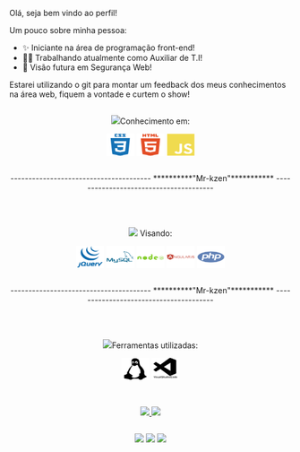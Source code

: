 <!--
  windows + ponto -> Mostra todos os emojes!
-->

Olá, seja bem vindo ao perfil!

Um pouco sobre minha pessoa:

  - ✨ Iniciante na área de programação front-end!
  - 🐱‍👤 Trabalhando atualmente como Auxiliar de T.I!
  - 🤞  Visão futura em Segurança Web!

Estarei utilizando o git para montar um feedback dos meus conhecimentos na área web, fiquem a vontade e curtem o show!

##

<div align="center">
  <p> 
     <img src="https://raw.githubusercontent.com/alexnaiman/alexnaiman/master/resources/PusheenCompute.gif" width="70px" />Conhecimento em:
  </p>
  <!--Icone de Css3-->
  <img align="center" alt="Lucas.css3" height="40" width="50" src="https://github.com/devicons/devicon/blob/master/icons/css3/css3-plain-wordmark.svg" />
  <!--Icone de HTML5-->
  <img align="center" alt="Lucas.html5" height="40" width="50" src="https://github.com/devicons/devicon/blob/master/icons/html5/html5-plain-wordmark.svg" />
  <!--Icone de Java Script-->
  <img align="center" alt="Lucas.JavaScript" height="40" width="50" src="https://github.com/devicons/devicon/blob/master/icons/javascript/javascript-plain.svg" />
  <br>
  <br>
  <p align="center"> ---------------------------------------  **********"Mr-kzen"***********  --------------------------------------- </p>
  <!--Visando-->
  <br>
  <br>
<p> 
  <img src="https://raw.githubusercontent.com/alexnaiman/alexnaiman/master/resources/question.png" width="50px" /> Visando:
</p>
  <!--Jquery-->
  <img align="center" alt="Lucas.Java" height="40" width="50" src="https://github.com/devicons/devicon/blob/master/icons/jquery/jquery-plain-wordmark.svg" />
  <!--MySQL-->
  <img align="center" alt="Lucas.Java" height="40" width="50" src="https://github.com/devicons/devicon/blob/master/icons/mysql/mysql-plain-wordmark.svg" />
  <!--NodeJs-->
  <img align="center" alt="Lucas.Java" height="40" width="50" src="https://github.com/devicons/devicon/blob/master/icons/nodejs/nodejs-plain-wordmark.svg" />
  <!--Angular-->
  <img align="center" alt="Lucas.Java" height="40" width="50" src="https://github.com/devicons/devicon/blob/master/icons/angularjs/angularjs-plain-wordmark.svg" />
  <!--PHP-->
  <img align="center" alt="Lucas.Java" height="40" width="50" src="https://github.com/devicons/devicon/blob/master/icons/php/php-plain.svg" />
  <br>
  <br>
  <p align="center"> ---------------------------------------  **********"Mr-kzen"***********  --------------------------------------- </p>
  <!--Ferramentas-->
  <br>
  <br>
  <p></p>
  
<p>
    <img src="https://raw.githubusercontent.com/alexnaiman/alexnaiman/master/resources/bongocat.gif" width="50px"/>Ferramentas utilizadas:
</p>
  <!--linux-->
  <img align="center" alt="Lucas.Java" height="40" width="50" src="https://github.com/devicons/devicon/blob/master/icons/linux/linux-plain.svg" />
  <!--VsCode-->
  <img align="center" alt="Lucas.Java" height="40" width="50" src="https://github.com/devicons/devicon/blob/master/icons/vscode/vscode-plain-wordmark.svg" />
  
</div>
<br>

##
  
<div align="center">
    <a href="https://beacons.ai/Mr-kzen"> 
      <img height="180em" src="https://github-readme-stats.vercel.app/api?username=Mr-kzen&show_icons=true&theme=synthwave" />
      <img height="180em" src="https://github-readme-stats.vercel.app/api/top-langs/?username=Mr-kzen&layout=compact&langs_count=16&theme=dracula" />
    </a>
</div>

##

<div align="center">
  <!--Facebook-->
  <a href:"https://www.facebook.com/profile.php?id=100004124822784" target="_blank"><img src="https://img.shields.io/badge/Facebook-1877F2?style=for-the-badge&logo=facebook&logoColor=white" target="_blank"></a>
  <!--Intagram-->
  <a href="https://www.instagram.com/gabrilukaszen/" target="_blank"><img src="https://img.shields.io/badge/Instagram-E4405F?style=for-the-badge&logo=instagram&logoColor=white" target="_blank"></a>
  <!--Linkedin-->
  <a href="https://www.linkedin.com/in/lucas-gabriel-silva-oliveira-985130162/" target="_blank"><img src="https://img.shields.io/badge/LinkedIn-0077B5?style=for-the-badge&logo=linkedin&logoColor=whitehttps://www.linkedin.com/in/lucas-gabriel-silva-oliveira-985130162/" target="_blank"></a>
<div>
